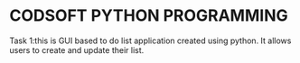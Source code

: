 # CODSOFT PYTHON PROGRAMMING
Task 1:this is GUI based to do list application created using python. It allows users to create and update their list.
